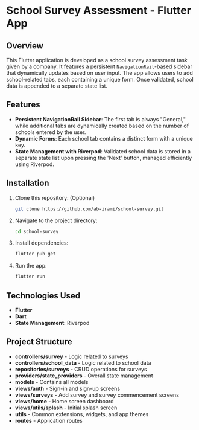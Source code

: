 # School Survey Assessment - Flutter App

## Overview
This Flutter application is developed as a school survey assessment task given by a company. It features a persistent `NavigationRail`-based sidebar that dynamically updates based on user input. The app allows users to add school-related tabs, each containing a unique form. Once validated, school data is appended to a separate state list.

## Features
- **Persistent NavigationRail Sidebar**: The first tab is always "General," while additional tabs are dynamically created based on the number of schools entered by the user.
- **Dynamic Forms**: Each school tab contains a distinct form with a unique key.
- **State Management with Riverpod**: Validated school data is stored in a separate state list upon pressing the 'Next' button, managed efficiently using Riverpod.

## Installation
1. Clone this repository: (Optional)
   ```sh
   git clone https://github.com/ab-irami/school-survey.git
   ```
2. Navigate to the project directory:
   ```sh
   cd school-survey
   ```
3. Install dependencies:
   ```sh
   flutter pub get
   ```
4. Run the app:
   ```sh
   flutter run
   ```

## Technologies Used
- **Flutter**
- **Dart**
- **State Management**: Riverpod

## Project Structure
- **controllers/survey** - Logic related to surveys
- **controllers/school_data** - Logic related to school data
- **repositories/surveys** - CRUD operations for surveys
- **providers/state_providers** - Overall state management
- **models** - Contains all models
- **views/auth** - Sign-in and sign-up screens
- **views/surveys** - Add survey and survey commencement screens
- **views/home** - Home screen dashboard
- **views/utils/splash** - Initial splash screen
- **utils** - Common extensions, widgets, and app themes
- **routes** - Application routes

